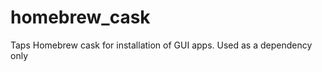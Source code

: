homebrew_cask
=========

Taps Homebrew cask for installation of GUI apps.  Used as a dependency only
